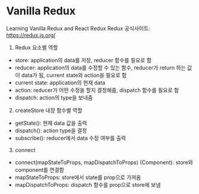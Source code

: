 # Vanilla Redux

Learning Vanilla Redux and React Redux
Redux 공식사이트: https://redux.js.org/

1. Redux 요소별 역할
- store: application의 data를 저장, reducer 함수를 필요로 함
- reducer: application의 data를 수정할 수 있는 함수, reducer가 return 하는 값이 data가 됨, current state와 action을 필요로 함
- current state: application의 현재 data
- action: reducer가 어떤 수정을 할지 결정해줌, dispatch 함수를 필요로 함
- dispatch: action의 type을 보내줌

2. createStore 내장 함수별 역할
- getState(): 현재 data 값을 출력
- dispatch(): action type을 결정
- subscribe(): reducer에서 data 수정 여부를 출력

3. connect
- connect(mapStateToProps, mapDispatchToProps) (Component): store와 component를 연결함
- mapStateToProps: store에서 state를 prop으로 가져옴
- mapDispatchToProps: dispatch 함수를 prop으로 store에 보냄

